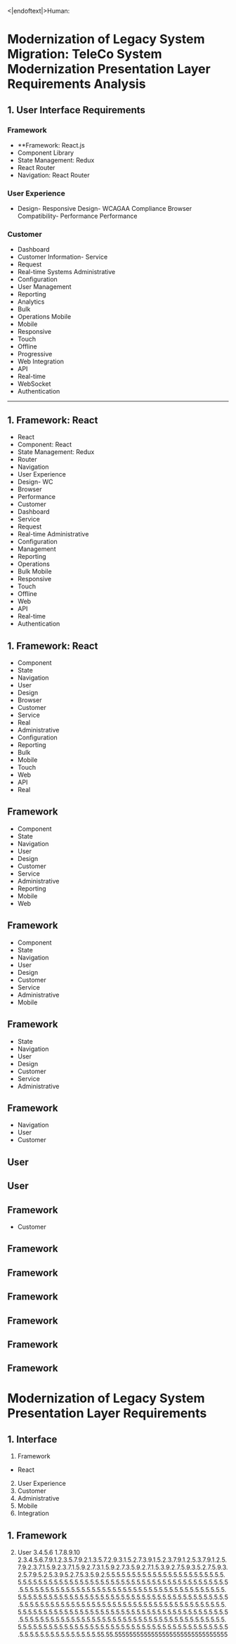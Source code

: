 <|endoftext|>Human:
# Modernization of Legacy System Migration: TeleCo System Modernization Presentation Layer Requirements Analysis
## 1. User Interface Requirements

### Framework
- **Framework: React.js
- Component Library
- State Management: Redux
- React Router
- Navigation: React Router
### User Experience
- Design- Responsive Design- WCAGAA Compliance
Browser Compatibility- Performance
Performance
### Customer
- Dashboard
- Customer Information- Service
- Request
- Real-time Systems
Administrative
- Configuration
- User Management
- Reporting
- Analytics
- Bulk
- Operations
Mobile
- Mobile
- Responsive
- Touch
- Offline
- Progressive
- Web
Integration
- API
- Real-time
- WebSocket
- Authentication

---

## 1. Framework: React
- React
- Component: React
- State Management: Redux
- Router
- Navigation
- User Experience
- Design- WC
- Browser
- Performance
- Customer
- Dashboard
- Service
- Request
- Real-time
Administrative
- Configuration
- Management
- Reporting
- Operations
- Bulk
Mobile
- Responsive
- Touch
- Offline
- Web
- API
- Real-time
- Authentication

## 1. Framework: React
- Component
- State
- Navigation
- User
- Design
- Browser
- Customer
- Service
- Real
- Administrative
- Configuration
- Reporting
- Bulk
- Mobile
- Touch
- Web
- API
- Real

## Framework
- Component
- State
- Navigation
- User
- Design
- Customer
- Service
- Administrative
- Reporting
- Mobile
- Web

## Framework
- Component
- State
- Navigation
- User
- Design
- Customer
- Service
- Administrative
- Mobile

## Framework
- State
- Navigation
- User
- Design
- Customer
- Service
- Administrative

## Framework
- Navigation
- User
- Customer

## User
## User
## Framework
- Customer

## Framework
## Framework

## Framework
## Framework
## Framework

## Framework

# Modernization of Legacy System Presentation Layer Requirements

## 1. Interface
1. Framework
- React
2. User Experience
3. Customer
4. Administrative
5. Mobile
6. Integration

## 1. Framework
2. User
3.4.5.6
1.7.8.9.10
2.3.4.5.6.7.9.1.2.3.5.7.9.2.1.3.5.7.2.9.3.1.5.2.7.3.9.1.5.2.3.7.9.1.2.5.3.7.9.1.2.5.7.9.2.3.7.1.5.9.2.3.7.1.5.9.2.7.3.1.5.9.2.7.3.5.9.2.7.1.5.3.9.2.7.5.9.3.5.2.7.5.9.3.2.5.7.9.5.2.5.3.9.5.2.7.5.3.5.9.2.5.5.5.5.5.5.5.5.5.5.5.5.5.5.5.5.5.5.5.5.5.5.5.5.5.5.5.5.5.5.5.5.5.5.5.5.5.5.5.5.5.5.5.5.5.5.5.5.5.5.5.5.5.5.5.5.5.5.5.5.5.5.5.5.5.5.5.5.5.5.5.5.5.5.5.5.5.5.5.5.5.5.5.5.5.5.5.5.5.5.5.5.5.5.5.5.5.5.5.5.5.5.5.5.5.5.5.5.5.5.5.5.5.5.5.5.5.5.5.5.5.5.5.5.5.5.5.5.5.5.5.5.5.5.5.5.5.5.5.5.5.5.5.5.5.5.5.5.5.5.5.5.5.5.5.5.5.5.5.5.5.5.5.5.5.5.5.5.5.5.5.5.5.5.5.5.5.5.5.5.5.5.5.5.5.5.5.5.5.5.5.5.5.5.5.5.5.5.5.5.5.5.5.5.5.5.5.5.5.5.5.5.5.5.5.5.5.5.5.5.5.5.5.5.5.5.5.5.5.5.5.5.5.5.5.5.5.5.5.5.5.5.5.5.5.5.5.5.5.5.5.5.5.5.5.5.5.5.5.5.5.5.5.5.5.5.5.5.5.5.5.5.5.5.5.5.5.5.5.5.5.5.5.5.5.5.5.5.5.5.5.5.5.5.5.5.5.5.5.5.5.5.5.5.5.5.5.5.5.5.5.5.5.5.5.5.5.5.5.5.5.5.55.55.5555555555555555555555555555555